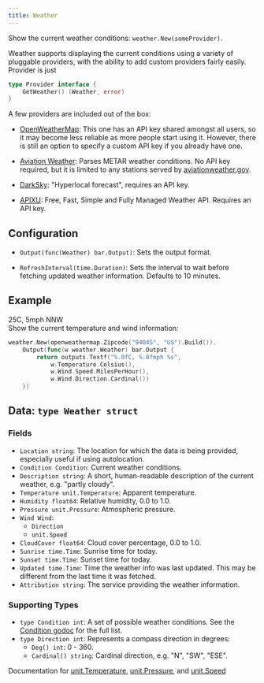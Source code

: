 ```yaml
---
title: Weather
---
```


Show the current weather conditions: `weather.New(someProvider)`.

Weather supports displaying the current conditions using a variety of pluggable providers, with the
ability to add custom providers fairly easily. Provider is just

```go
type Provider interface {
	GetWeather() (Weather, error)
}
```

A few providers are included out of the box:

* [OpenWeatherMap](/modules/weather/openweathermap): This one has an API key shared amongst all
  users, so it may become less reliable as more people start using it. However, there is still an
  option to specify a custom API key if you already have one.

* [Aviation Weather](/modules/weather/metar): Parses METAR weather conditions. No API key
  required, but it is limited to any stations served by [aviationweather.gov](https://aviationweather.gov/).

* [DarkSky](/modules/weather/darksky): "Hyperlocal forecast", requires an API key.

* [APIXU](/modules/weather/apixu): Free, Fast, Simple and Fully Managed Weather API. Requires an API key.

## Configuration

* `Output(func(Weather) bar.Output)`: Sets the output format.

* `RefreshInterval(time.Duration)`: Sets the interval to wait before fetching updated weather
  information. Defaults to 10 minutes.

## Example

<div class="module-example-out">25C, 5mph NNW</div>
Show the current temperature and wind information:

```go
weather.New(openweathermap.Zipcode("94045", "US").Build()).
	Output(func(w weather.Weather) bar.Output {
		return outputs.Textf("%.0fC, %.0fmph %s",
			w.Temperature.Celsius(),
			w.Wind.Speed.MilesPerHour(),
			w.Wind.Direction.Cardinal())
	})
```

## Data: `type Weather struct`

### Fields

* `Location string`: The location for which the data is being provided, especially useful if using autolocation.
* `Condition Condition`: Current weather conditions.
* `Description string`: A short, human-readable description of the current weather, e.g. "partly cloudy".
* `Temperature unit.Temperature`: Apparent temperature.
* `Humidity float64`: Relative humidity, 0.0 to 1.0.
* `Pressure unit.Pressure`: Atmospheric pressure.
* `Wind Wind`:
	* `Direction`
	* `unit.Speed`
* `CloudCover float64`: Cloud cover percentage, 0.0 to 1.0.
* `Sunrise time.Time`: Sunrise time for today.
* `Sunset time.Time`: Sunset time for today.
* `Updated time.Time`: Time the weather info was last updated. This may be different from the last time it was fetched.
* `Attribution string`: The service providing the weather information.

### Supporting Types

* `type Condition int`: A set of possible weather conditions. See the
  [Condition godoc](https://godoc.org/github.com/soumya92/barista/modules/weather#Condition) for the full list.
* `type Direction int`: Represents a compass direction in degrees:
	* `Deg() int`: 0 - 360.
	* `Cardinal() string`: Cardinal direction, e.g. "N", "SW", "ESE".

Documentation for [unit.Temperature](https://godoc.org/github.com/martinlindhe/unit#Temperature),
[unit.Pressure](https://godoc.org/github.com/martinlindhe/unit#Pressure), and
[unit.Speed](https://godoc.org/github.com/martinlindhe/unit#Speed)
